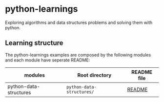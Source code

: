 # python-learnings
Exploring algorithms and data structures problems and  solving them with python.


## Learning structure
The python-learnings examples are composed by the following modules and each module have seperate README:

| modules                | Root directory            | README file                                |
|------------------------|---------------------------|--------------------------------------------|
| python-data-structures | `python-data-structures/` | [README](python-data-structures/README.md) |
